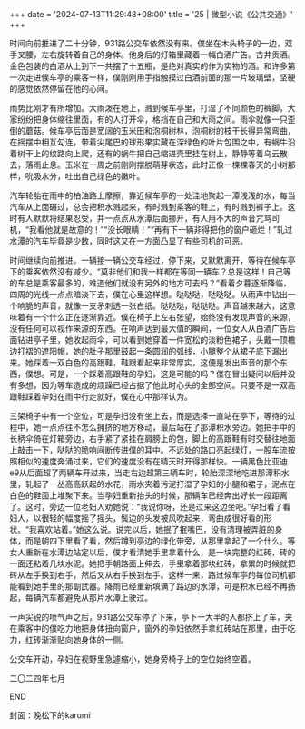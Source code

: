 +++
date = '2024-07-13T11:29:48+08:00'
title = '25 | 微型小说《公共交通》'
+++

时间向前推进了二十分钟，931路公交车依然没有来。僕坐在木头椅子的一边，双手叉腰，左右旋转着自己的身体。他身后的灯箱里藏着一幅白酒广告。古井贡酒。金色包装的白酒从上到下一共摆了十五瓶，是绝对真实的作为实物的酒。和许多第一次走进候车亭的乘客一样，僕刚刚用手指触摸过白酒前面的那一片玻璃壁，坚硬的感觉依然停留在他的心间。

雨势比刚才有所增加。大雨泼在地上，溅到候车亭里，打湿了不同颜色的裤脚，大家纷纷把身体缩往里面，有的人打开伞，格挡在自己和大雨之间。雨伞就像一只歪倒的蘑菇。候车亭后面是宽阔的玉米田和泡桐树林，泡桐树的枝干长得异常弯曲，在摇摆中相互勾连，带着尖尾巴的球形果实藏在深绿色的叶片包围之中，有蜗牛沿着树干上的纹路向上爬，还有的蜗牛把自己缩进壳里挂在树上，静静等着乌云散去，落雨止息。玉米在一周之前刚刚摆脱萌芽状态，此时正像一棵棵春天的小树那样，吮吸水分，吐出自己绿色的嫩叶。

汽车轮胎在雨中的柏油路上摩擦，靠近候车亭的一处洼地聚起一潭浅浅的水，每当汽车从上面碾过，总会把积水溅起来，有时溅到乘客的鞋上，有时溅到裤子上。这时有人默默将结果忍受，并一点点从水潭后面挪开，有人用不大的声音咒骂司机，“我看他就是故意的！”“没长眼睛！”“再有下一辆非得把他的窗户砸烂！”轧过水潭的汽车毕竟是少数，同时这又在一方面凸显了有些司机的可恶。

时间继续向前推进。一辆接一辆公交车经过，停下来，又默默离开，等待在候车亭下的乘客依然没有减少。“莫非他们和我一样都在等同一辆车？总是这样！自己等的车总是乘客最多的，难道他们就没有另外的地方可去吗？”看着夕暮逐渐降临，四周的光线一点点暗淡下去，僕在心里这样想。哒哒哒，哒哒哒。从雨声中钻出一个响脆的声音，就像一支矛刺透一张白纸。哒哒哒，哒哒哒。声音越来越大，这意味着有一个什么正在逐渐靠近。僕在椅子上左右张望，始终没有发现声音的来源，没有任何可以视作来源的东西。在响声达到最大值的瞬间，一位女人从白酒广告后面钻进亭子里，她收起雨伞，可以看到她穿着一件宽松的淡粉色裙子，头戴一顶檐边打褶的遮阳帽，她的肚子那里鼓起一条圆润的弧线，小腿整个从裙子底下漏出来。她踩着一双白色的高跟鞋，鞋跟看起来非常厚实，这便是发出声音的那个东西，僕想。可是，一个踩着高跟鞋的孕妇，这是可能的吗？僕在冒出疑问以后并没有多想，因为等车造成的烦躁已经占据了他此时心头的全部空间。只要不是一双高跟鞋踩着孕妇在雨中行走就好，僕在心中那样认为。

三架椅子中有一个空位，可是孕妇没有坐上去，而是选择一直站在亭下，等待的过程中，她一点点往不怎么拥挤的地方移动，最后站在了那潭积水旁边。她把手中的长柄伞倚在灯箱旁边，右手紧了紧挂在肩膀上的包，脚上的高跟鞋有时交替往地面上敲击一下，哒哒的脆响间断传进僕的耳中。不远处的路口亮起绿灯，一股车流按照相似的速度奔涌过来，它们的速度没有在晴天时开得那样快。一辆黑色比亚迪e9从后面超了两辆车开过来，当走右边超第三辆车时，轮胎深深地吃进那潭积水里，轧起了一丛高高跃起的水花，雨水夹着污泥打湿了孕妇的小腿和裙子，泥点在白色的鞋面上堆聚下来。当孕妇重新抬头的时候，那辆车已经奔出好长一段距离了。这时，旁边一位老妇人劝她说：“我说你呀，还是过来这边坐吧。”孕妇看了看妇人，以很轻的幅度摇了摇头，鬓边的头发被风吹起来，弯曲成很好看的形状。“我喜欢站着。”她这么说。说完以后，她抿了抿嘴巴，没有清理被弄脏的身体，而是朝四下里看了看，然后蹲到亭边的绿化带旁，从那里拿起了一个什么。等女人重新在水潭边站定以后，僕才看清她手里拿着什么，是一块完整的红砖，砖的一面还粘着几块水泥。她把手朝路面上伸去，手里拿着那块红砖，拿累的时候就把砖从左手换到右手，然后又从右手换到左手。这样一来，路过候车亭的每位司机都能看到她手里的那副武器。降雨已经重新填满了路边的水潭，可是积水已经不再扬起，每辆汽车都避免从那片水潭上驶过。

一声尖锐的喷气声之后，931路公交车停了下来，亭下一大半的人都挤上了车，夹在乘客中的僕吃力地把身体扭向窗户，窗外的孕妇依然手拿红砖站在那里，由于吃力，红砖渐渐贴向她身体的一侧。

公交车开动，孕妇在视野里急遽缩小，她身旁椅子上的空位始终空着。

二〇二四年七月

END

封面：晚松下的karumi



